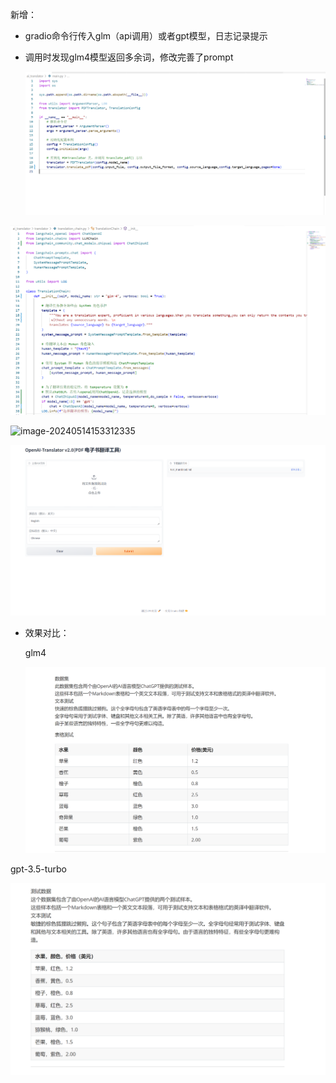 新增：

- gradio命令行传入glm（api调用）或者gpt模型，日志记录提示

- 调用时发现glm4模型返回多余词，修改完善了prompt

  ![image-20240514154101377](images/image-1.png)

![image-20240514153933560](images/image-2.png)

![image-20240514153312335](/images/image-3.png)

![image-20240514153933560](images/image-4.png)

- 效果对比：

  glm4

  ![image-20240514153933560](images/image-5.png)

gpt-3.5-turbo

![image-20240514153933560](images/image-6.png)
